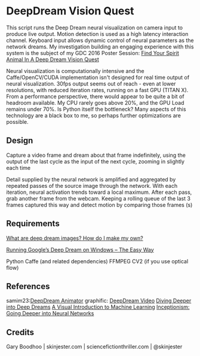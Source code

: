 # DeepDream Vision Quest
This script runs the Deep Dream neural visualization on camera input to produce live output. Motion detection is used as a high latency interaction channel. Keyboard input allows dynamic control of neural parameters as the network dreams. My investigation building an engaging experience with this system is the subject of my GDC 2016 Poster Session: [Find Your Spirit Animal In A Deep Dream Vision Quest](http://schedule.gdconf.com/session/find-your-spirit-animal-in-a-deep-dream-vision-quest)

Neural visualization is computationally intensive and the Caffe/OpenCV/CUDA implementation isn't designed for real time output of neural visualization. 30fps output seems out of reach - even at lower resolutions, with reduced iteration rates, running on a fast GPU (TITAN X). From a performance perspective, there would appear to be quite a bit of headroom available. My CPU rarely goes above 20%, and the GPU Load remains under 70%. Is Python itself the bottleneck? Many aspects of this technology are a black box to me, so perhaps further optimizations are possible.

## Design
Capture a video frame and dream about that frame indefinitely, using the output of the last cycle as the input of the next cycle, zooming in slightly each time

Detail supplied by the neural network is amplified and aggregated by repeated passes of the source image through the network. With each iteration, neural activation trends toward a local maximum. After each pass, grab another frame from the webcam. Keeping a rolling queue of the last 3 frames captured this way and detect motion by comparing those frames (s)

## Requirements
[What are deep dream images? How do I make my own?](https://www.reddit.com/r/deepdream/comments/3cawxb/what_are_deepdream_images_how_do_i_make_my_own/)

[Running Google’s Deep Dream on Windows – The Easy Way](http://thirdeyesqueegee.com/deepdream/2015/07/19/running-googles-deep-dream-on-windows-with-or-without-cuda-the-easy-way/)

Python
Caffe (and related dependencies)
FFMPEG
CV2 (if you use optical flow)


## References
samim23:[DeepDream Animator](https://github.com/samim23/DeepDreamAnim)
graphific: [DeepDream Video](https://github.com/graphific/DeepDreamVideo)
[Diving Deeper into Deep Dreams](http://www.kpkaiser.com/machine-learning/diving-deeper-into-deep-dreams)
[A Visual Introduction to Machine Learning](http://www.r2d3.us/visual-intro-to-machine-learning-part-1)
[Inceptionism: Going Deeper into Neural Networks](http://googleresearch.blogspot.com/2015/06/inceptionism-going-deeper-into-neural.html)

## Credits
Gary Boodhoo | skinjester.com | sciencefictionthriller.com | @skinjester



